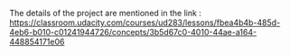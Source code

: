 The details of the project are mentioned in the link : 
https://classroom.udacity.com/courses/ud283/lessons/fbea4b4b-485d-4eb6-b010-c01241944726/concepts/3b5d67c0-4010-44ae-a164-448854171e06

